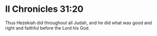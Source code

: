 # II Chronicles 31:20

Thus Hezekiah did throughout all Judah, and he did what was good and right and faithful before the Lord his God.
